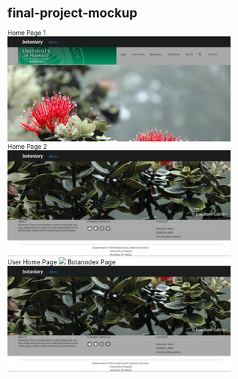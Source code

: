 # final-project-mockup
Home Page 1
<img class="ui fluid image" src="https://github.com/paniolonate/final-project-mockup/blob/master/doc/home-page-1.PNG">
Home Page 2
<img class="ui fluid image" src="https://github.com/paniolonate/final-project-mockup/blob/master/doc/home-page-2.PNG">
User Home Page
<img class="ui fluid image" src="https://github.com/paniolonate/final-project-mockup/blob/master/doc/.PNG">
Botanodex Page
<img class="ui fluid image" src="https://github.com/paniolonate/final-project-mockup/blob/master/doc/home-page-2.PNG">

